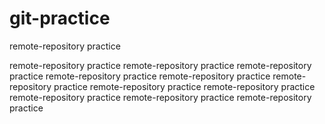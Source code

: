 # git-practice


remote-repository practice

remote-repository practice
remote-repository practice
remote-repository practice
remote-repository practice
remote-repository practice
remote-repository practice
remote-repository practice
remote-repository practice
remote-repository practice
remote-repository practice
remote-repository practice
